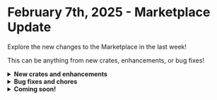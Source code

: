 # February 7th, 2025 - Marketplace Update

Explore the new changes to the Marketplace in the last week!

This can be anything from new crates, enhancements, or bug fixes!

<details>

<summary><strong>New crates and enhancements</strong></summary>

* Added functionality for Agent Smith to refactored PS subworkflow.

</details>

<details>

<summary><strong>Bug fixes and chores</strong></summary>



* Microsoft: User Onboarding
  * Added missing trigger to `User: Check Exists`
  * Added in matching with Sherweb using a new CSV they have sent us
  * Fixed a jinja issue in new user creation when using Automate which could cause the action to fail.
* Microsoft: User Offboarding
  * Updated crate readme and input parameter descriptions
* Microsoft User Offboarding V2
  * Fixed ticket\_type\_id input filed for create\_psa\_service\_ticket task from CTX.ticket\_type to CTX.ticket\_type\_id
  * Fixed the typo of "details": TASKS.remove\_licence.result.result.data.value.error.response.error.message|d, to "details": TASKS.remove\_license.result.result.data.value.error.response.error.message|d, on the Failure - Remove Licences noop's On Success transition
* Google: User Onboard
  * Added additional check to condition that checks if the user was created on the user creation subs.
  * Added additional check in validate\_inputs to verify that the org var is set.
  * Added transition so if no user group is set, workflow will continue
  * Added input variable email\_domain and edited workflow to concatenate user id and email domain to pass to the get\_user subworkflow
  * Edited form to require email domain on username field
  * Updated check if user exist field to provide the email\_domain field value to the check if user exist options gen
* Google: User Offboard
  * Set company location id field's value to have the |d have the default param specified to be NULL. Field is an int so the old way of just doing |d would cause a "" value which can't be converted to an int/isn't actually NULL.
  * Fixed company ID for ParentID input on AutoTask contact upsert task.
  * Fixed missing contact ID on AutoTask contact upsert task.
* `List All PSA Contacts` Subworkflow
  * For HaloPSA, include email and contact\_id. This was aimed to fix issues with disabling PSA contacts in User Offboarding.
* Detailed MFA Reporting
  * Updated the Graph batch requests to only retry failed updates.
  * Switched to TASK references in places to reduce overall context size caused by Publish Results As
* Rewst: User Onboarding
  * Modified workflow to use PATCH to update contacts if a mobile exists and use POST if there is no existing mobile
  * Added TASKs: get\_mobile\_items , add\_mobile\_number
  * Modified TASK: update\_mobile\_number
* Subworkflow `[REWST - TASK] M365 Licensing: MS Tier1: Purchase License`
  * Updated the jinja on sub\_id alias to fix a issue with it locating a sub correctly.
* Mass Update Org Variables via CSV
  * Fixed issue in form that was preventing form submission
* Deactivate ConnectWise PSA Contacts when their Company is Deactivated
  * Implemented batching to prevent bad request error on large queries
* Agent Smith: Track Agent Inventory in Azure Tables
  * Fixed list\_tables task not finding the device table name by removing .value in the "Table Found" transition condition of list\_tables task.
* Billing Count Report
  * Removed .result in the sentinel\_counts data alias of sentinel\_one\_list\_sites task to fix Jinja logic.
* Organization Variables Setup Workflow
  * Changed onprem\_no\_adsync field description to a more straightforward one to avoid confusion.

</details>

<details>

<summary><strong>Coming soon!</strong></summary>

* Automation Toolkit Crates
* Pax8 Licensing Enhancements
* Windows 11 EoL / Compliance Checks

</details>

